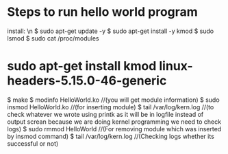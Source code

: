 # Steps to run hello world program
install: \n
  $ sudo apt-get update -y
  $ sudo apt-get install -y kmod
$ sudo lsmod
$ sudo cat /proc/modules
# sudo apt-get install kmod linux-headers-5.15.0-46-generic
$ make
$ modinfo HelloWorld.ko 
//(you will get module information)
$ sudo insmod HelloWorld.ko 
//(for inserting module)
$ tail /var/log/kern.log 
//(to check whatever we wrote using printk as it will be in logfile instead of output screan because we are doing kernel programming we need to check logs)
$ sudo rmmod HelloWorld 
//(For removing module which was inserted by insmod command)
$ tail /var/log/kern.log
//(Checking logs whether its successful or not)
